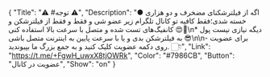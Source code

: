 {
"Title": "⚠️      #توجه      ⚠️",
"Description": "● اگه از فیلترشکنای مضخرف و دو هزاری خسته شدی؛فقط کافیه تو کانال تلگرام زیر عضو شی و فقط و فقط از فیلترشکن و کانفیگ‌های تست شده و متصل با سرعت بالا استفاده کنی 😍🤍\n* دیگه نیازی نیست پول به فیلترشکن بدی و یا با سرعت پایین به اینترنت متصل باشی 😎\n\n- برای عضویت روی دکمه عضویت کلیک کنید و به جمع بزرگ ما بپیوندید. 👇🏻",
"Link": "https://t.me/+FgwH_uwxX8tjOWRk",
"Color": "#7986CB",
"Button": "عضویت در کانال",
"Show": "on"
}
